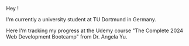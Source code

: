 Hey !

I'm currently a university student at TU Dortmund in Germany.

Here I'm tracking my progress at the Udemy course "The Complete 2024 Web Development Bootcamp" from Dr. Angela Yu. 
